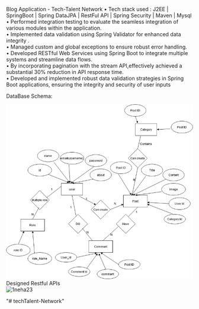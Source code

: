 Blog Application - Tech-Talent Network
• Tech stack used : J2EE | SpringBoot | Spring DataJPA | RestFul API | Spring Security | Maven | Mysql
<br>
• Performed integration testing to evaluate the seamless integration of various modules within the application.
<br>
• Implemented data validation using Spring Validator for enhanced data integrity .
<br>
• Managed custom and global exceptions to ensure robust error handling.
<br>
• Developed RESTful Web Services using Spring Boot to integrate multiple systems and streamline data flows.
<br>
• By incorporating pagination with the stream API,effectively achieved a substantial 30% reduction in API response time.
<br>
• Developed and implemented robust data validation strategies in Spring Boot applications, ensuring the integrity and security of user inputs

DataBase Schema:
<br>

<img src="https://github.com/1Neha23/TechTalent-Network/blob/master/DatabaseSchema/BlogDarabaseStructure.drawio.png" alt="1neha23" />
<br>
Designed Restful APIs
<br>
<img src="https://github.com/1Neha23/TechTalent-Network/blob/master/DatabaseSchema/APIs.PNG" alt="1neha23" />


"# techTalent-Network" 
